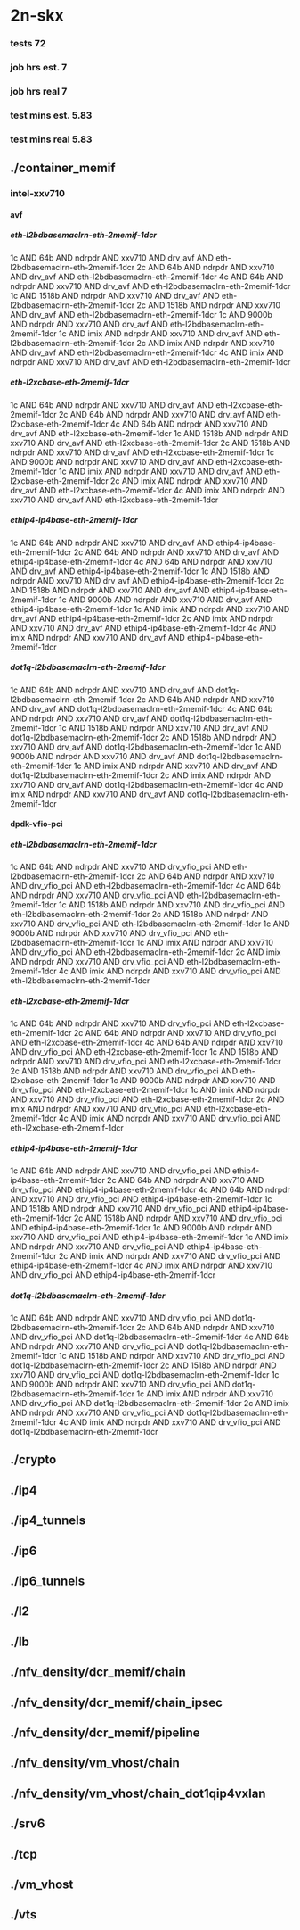 # 2n-skx
### tests 72
### job hrs est. 7
### job hrs real 7
### test mins est. 5.83
### test mins real 5.83
## ./container_memif
### intel-xxv710
#### avf
##### eth-l2bdbasemaclrn-eth-2memif-1dcr
1c AND 64b AND ndrpdr AND xxv710 AND drv_avf AND eth-l2bdbasemaclrn-eth-2memif-1dcr
2c AND 64b AND ndrpdr AND xxv710 AND drv_avf AND eth-l2bdbasemaclrn-eth-2memif-1dcr
4c AND 64b AND ndrpdr AND xxv710 AND drv_avf AND eth-l2bdbasemaclrn-eth-2memif-1dcr
1c AND 1518b AND ndrpdr AND xxv710 AND drv_avf AND eth-l2bdbasemaclrn-eth-2memif-1dcr
2c AND 1518b AND ndrpdr AND xxv710 AND drv_avf AND eth-l2bdbasemaclrn-eth-2memif-1dcr
1c AND 9000b AND ndrpdr AND xxv710 AND drv_avf AND eth-l2bdbasemaclrn-eth-2memif-1dcr
1c AND imix AND ndrpdr AND xxv710 AND drv_avf AND eth-l2bdbasemaclrn-eth-2memif-1dcr
2c AND imix AND ndrpdr AND xxv710 AND drv_avf AND eth-l2bdbasemaclrn-eth-2memif-1dcr
4c AND imix AND ndrpdr AND xxv710 AND drv_avf AND eth-l2bdbasemaclrn-eth-2memif-1dcr
##### eth-l2xcbase-eth-2memif-1dcr
1c AND 64b AND ndrpdr AND xxv710 AND drv_avf AND eth-l2xcbase-eth-2memif-1dcr
2c AND 64b AND ndrpdr AND xxv710 AND drv_avf AND eth-l2xcbase-eth-2memif-1dcr
4c AND 64b AND ndrpdr AND xxv710 AND drv_avf AND eth-l2xcbase-eth-2memif-1dcr
1c AND 1518b AND ndrpdr AND xxv710 AND drv_avf AND eth-l2xcbase-eth-2memif-1dcr
2c AND 1518b AND ndrpdr AND xxv710 AND drv_avf AND eth-l2xcbase-eth-2memif-1dcr
1c AND 9000b AND ndrpdr AND xxv710 AND drv_avf AND eth-l2xcbase-eth-2memif-1dcr
1c AND imix AND ndrpdr AND xxv710 AND drv_avf AND eth-l2xcbase-eth-2memif-1dcr
2c AND imix AND ndrpdr AND xxv710 AND drv_avf AND eth-l2xcbase-eth-2memif-1dcr
4c AND imix AND ndrpdr AND xxv710 AND drv_avf AND eth-l2xcbase-eth-2memif-1dcr
##### ethip4-ip4base-eth-2memif-1dcr
1c AND 64b AND ndrpdr AND xxv710 AND drv_avf AND ethip4-ip4base-eth-2memif-1dcr
2c AND 64b AND ndrpdr AND xxv710 AND drv_avf AND ethip4-ip4base-eth-2memif-1dcr
4c AND 64b AND ndrpdr AND xxv710 AND drv_avf AND ethip4-ip4base-eth-2memif-1dcr
1c AND 1518b AND ndrpdr AND xxv710 AND drv_avf AND ethip4-ip4base-eth-2memif-1dcr
2c AND 1518b AND ndrpdr AND xxv710 AND drv_avf AND ethip4-ip4base-eth-2memif-1dcr
1c AND 9000b AND ndrpdr AND xxv710 AND drv_avf AND ethip4-ip4base-eth-2memif-1dcr
1c AND imix AND ndrpdr AND xxv710 AND drv_avf AND ethip4-ip4base-eth-2memif-1dcr
2c AND imix AND ndrpdr AND xxv710 AND drv_avf AND ethip4-ip4base-eth-2memif-1dcr
4c AND imix AND ndrpdr AND xxv710 AND drv_avf AND ethip4-ip4base-eth-2memif-1dcr
##### dot1q-l2bdbasemaclrn-eth-2memif-1dcr
1c AND 64b AND ndrpdr AND xxv710 AND drv_avf AND dot1q-l2bdbasemaclrn-eth-2memif-1dcr
2c AND 64b AND ndrpdr AND xxv710 AND drv_avf AND dot1q-l2bdbasemaclrn-eth-2memif-1dcr
4c AND 64b AND ndrpdr AND xxv710 AND drv_avf AND dot1q-l2bdbasemaclrn-eth-2memif-1dcr
1c AND 1518b AND ndrpdr AND xxv710 AND drv_avf AND dot1q-l2bdbasemaclrn-eth-2memif-1dcr
2c AND 1518b AND ndrpdr AND xxv710 AND drv_avf AND dot1q-l2bdbasemaclrn-eth-2memif-1dcr
1c AND 9000b AND ndrpdr AND xxv710 AND drv_avf AND dot1q-l2bdbasemaclrn-eth-2memif-1dcr
1c AND imix AND ndrpdr AND xxv710 AND drv_avf AND dot1q-l2bdbasemaclrn-eth-2memif-1dcr
2c AND imix AND ndrpdr AND xxv710 AND drv_avf AND dot1q-l2bdbasemaclrn-eth-2memif-1dcr
4c AND imix AND ndrpdr AND xxv710 AND drv_avf AND dot1q-l2bdbasemaclrn-eth-2memif-1dcr
#### dpdk-vfio-pci
##### eth-l2bdbasemaclrn-eth-2memif-1dcr
1c AND 64b AND ndrpdr AND xxv710 AND drv_vfio_pci AND eth-l2bdbasemaclrn-eth-2memif-1dcr
2c AND 64b AND ndrpdr AND xxv710 AND drv_vfio_pci AND eth-l2bdbasemaclrn-eth-2memif-1dcr
4c AND 64b AND ndrpdr AND xxv710 AND drv_vfio_pci AND eth-l2bdbasemaclrn-eth-2memif-1dcr
1c AND 1518b AND ndrpdr AND xxv710 AND drv_vfio_pci AND eth-l2bdbasemaclrn-eth-2memif-1dcr
2c AND 1518b AND ndrpdr AND xxv710 AND drv_vfio_pci AND eth-l2bdbasemaclrn-eth-2memif-1dcr
1c AND 9000b AND ndrpdr AND xxv710 AND drv_vfio_pci AND eth-l2bdbasemaclrn-eth-2memif-1dcr
1c AND imix AND ndrpdr AND xxv710 AND drv_vfio_pci AND eth-l2bdbasemaclrn-eth-2memif-1dcr
2c AND imix AND ndrpdr AND xxv710 AND drv_vfio_pci AND eth-l2bdbasemaclrn-eth-2memif-1dcr
4c AND imix AND ndrpdr AND xxv710 AND drv_vfio_pci AND eth-l2bdbasemaclrn-eth-2memif-1dcr
##### eth-l2xcbase-eth-2memif-1dcr
1c AND 64b AND ndrpdr AND xxv710 AND drv_vfio_pci AND eth-l2xcbase-eth-2memif-1dcr
2c AND 64b AND ndrpdr AND xxv710 AND drv_vfio_pci AND eth-l2xcbase-eth-2memif-1dcr
4c AND 64b AND ndrpdr AND xxv710 AND drv_vfio_pci AND eth-l2xcbase-eth-2memif-1dcr
1c AND 1518b AND ndrpdr AND xxv710 AND drv_vfio_pci AND eth-l2xcbase-eth-2memif-1dcr
2c AND 1518b AND ndrpdr AND xxv710 AND drv_vfio_pci AND eth-l2xcbase-eth-2memif-1dcr
1c AND 9000b AND ndrpdr AND xxv710 AND drv_vfio_pci AND eth-l2xcbase-eth-2memif-1dcr
1c AND imix AND ndrpdr AND xxv710 AND drv_vfio_pci AND eth-l2xcbase-eth-2memif-1dcr
2c AND imix AND ndrpdr AND xxv710 AND drv_vfio_pci AND eth-l2xcbase-eth-2memif-1dcr
4c AND imix AND ndrpdr AND xxv710 AND drv_vfio_pci AND eth-l2xcbase-eth-2memif-1dcr
##### ethip4-ip4base-eth-2memif-1dcr
1c AND 64b AND ndrpdr AND xxv710 AND drv_vfio_pci AND ethip4-ip4base-eth-2memif-1dcr
2c AND 64b AND ndrpdr AND xxv710 AND drv_vfio_pci AND ethip4-ip4base-eth-2memif-1dcr
4c AND 64b AND ndrpdr AND xxv710 AND drv_vfio_pci AND ethip4-ip4base-eth-2memif-1dcr
1c AND 1518b AND ndrpdr AND xxv710 AND drv_vfio_pci AND ethip4-ip4base-eth-2memif-1dcr
2c AND 1518b AND ndrpdr AND xxv710 AND drv_vfio_pci AND ethip4-ip4base-eth-2memif-1dcr
1c AND 9000b AND ndrpdr AND xxv710 AND drv_vfio_pci AND ethip4-ip4base-eth-2memif-1dcr
1c AND imix AND ndrpdr AND xxv710 AND drv_vfio_pci AND ethip4-ip4base-eth-2memif-1dcr
2c AND imix AND ndrpdr AND xxv710 AND drv_vfio_pci AND ethip4-ip4base-eth-2memif-1dcr
4c AND imix AND ndrpdr AND xxv710 AND drv_vfio_pci AND ethip4-ip4base-eth-2memif-1dcr
##### dot1q-l2bdbasemaclrn-eth-2memif-1dcr
1c AND 64b AND ndrpdr AND xxv710 AND drv_vfio_pci AND dot1q-l2bdbasemaclrn-eth-2memif-1dcr
2c AND 64b AND ndrpdr AND xxv710 AND drv_vfio_pci AND dot1q-l2bdbasemaclrn-eth-2memif-1dcr
4c AND 64b AND ndrpdr AND xxv710 AND drv_vfio_pci AND dot1q-l2bdbasemaclrn-eth-2memif-1dcr
1c AND 1518b AND ndrpdr AND xxv710 AND drv_vfio_pci AND dot1q-l2bdbasemaclrn-eth-2memif-1dcr
2c AND 1518b AND ndrpdr AND xxv710 AND drv_vfio_pci AND dot1q-l2bdbasemaclrn-eth-2memif-1dcr
1c AND 9000b AND ndrpdr AND xxv710 AND drv_vfio_pci AND dot1q-l2bdbasemaclrn-eth-2memif-1dcr
1c AND imix AND ndrpdr AND xxv710 AND drv_vfio_pci AND dot1q-l2bdbasemaclrn-eth-2memif-1dcr
2c AND imix AND ndrpdr AND xxv710 AND drv_vfio_pci AND dot1q-l2bdbasemaclrn-eth-2memif-1dcr
4c AND imix AND ndrpdr AND xxv710 AND drv_vfio_pci AND dot1q-l2bdbasemaclrn-eth-2memif-1dcr
## ./crypto
## ./ip4
## ./ip4_tunnels
## ./ip6
## ./ip6_tunnels
## ./l2
## ./lb
## ./nfv_density/dcr_memif/chain
## ./nfv_density/dcr_memif/chain_ipsec
## ./nfv_density/dcr_memif/pipeline
## ./nfv_density/vm_vhost/chain
## ./nfv_density/vm_vhost/chain_dot1qip4vxlan
## ./srv6
## ./tcp
## ./vm_vhost
## ./vts
